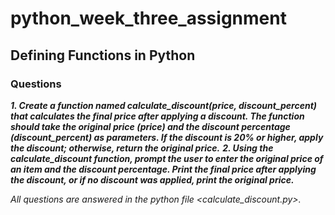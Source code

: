 # python_week_three_assignment
## Defining Functions in Python

### **Questions**
***1. Create a function named calculate_discount(price, discount_percent) that calculates the final price after applying a discount. The function should take the original price (price) and the discount percentage (discount_percent) as parameters. If the discount is 20% or higher, apply the discount; otherwise, return the original price.*** 
***2. Using the calculate_discount function, prompt the user to enter the original price of an item and the discount percentage. Print the final price after applying the discount, or if no discount was applied, print the original price.***

*All questions are answered in the python file <calculate_discount.py>.*